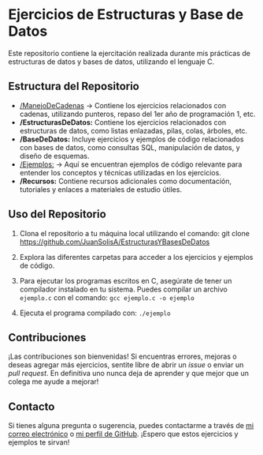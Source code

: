 # Ejercicios de Estructuras y Base de Datos

Este repositorio contiene la ejercitación realizada durante mis prácticas de estructuras de datos y bases de datos, utilizando el lenguaje C.

## Estructura del Repositorio

- [/ManejoDeCadenas](https://github.com/JuanSolisA/EstructurasYBasesDeDatos/tree/main/ManejoDeCadenas) -> Contiene los ejercicios relacionados con cadenas, utilizando punteros, repaso del 1er año de programación 1, etc.
- **/EstructurasDeDatos:** Contiene los ejercicios relacionados con estructuras de datos, como listas enlazadas, pilas, colas, árboles, etc.
- **/BaseDeDatos:** Incluye ejercicios y ejemplos de código relacionados con bases de datos, como consultas SQL, manipulación de datos, y diseño de esquemas.
- [/Ejemplos:](https://github.com/JuanSolisA/EstructurasYBasesDeDatos/tree/main/Ejemplos) -> Aquí se encuentran ejemplos de código relevante para entender los conceptos y técnicas utilizadas en los ejercicios.
- **/Recursos:** Contiene recursos adicionales como documentación, tutoriales y enlaces a materiales de estudio útiles.

## Uso del Repositorio

1. Clona el repositorio a tu máquina local utilizando el comando:
git clone https://github.com/JuanSolisA/EstructurasYBasesDeDatos

2. Explora las diferentes carpetas para acceder a los ejercicios y ejemplos de código.

3. Para ejecutar los programas escritos en C, asegúrate de tener un compilador instalado en tu sistema. Puedes compilar un archivo `ejemplo.c` con el comando:
```gcc ejemplo.c -o ejemplo```

4. Ejecuta el programa compilado con:
```./ejemplo```

## Contribuciones

¡Las contribuciones son bienvenidas! Si encuentras errores, mejoras o deseas agregar más ejercicios, sentite libre de abrir un *issue* o enviar un *pull request*. En definitiva uno nunca deja de aprender y que mejor que un colega me ayude a mejorar!

## Contacto

Si tienes alguna pregunta o sugerencia, puedes contactarme a través de [mi correo electrónico](mailto:juan.solis.trabajo@email.com) o [mi perfil de GitHub](https://github.com/JuanSolisA). ¡Espero que estos ejercicios y ejemplos te sirvan!
